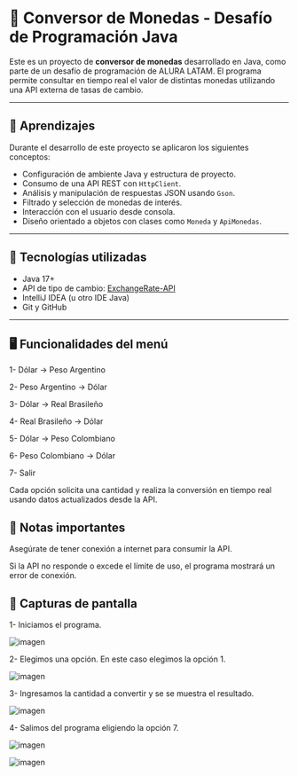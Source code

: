 # 💱 Conversor de Monedas - Desafío de Programación Java

Este es un proyecto de **conversor de monedas** desarrollado en Java, como parte de un desafío de programación de ALURA LATAM. El programa permite consultar en tiempo real el valor de distintas monedas utilizando una API externa de tasas de cambio.

---

## 🧠 Aprendizajes

Durante el desarrollo de este proyecto se aplicaron los siguientes conceptos:

- Configuración de ambiente Java y estructura de proyecto.
- Consumo de una API REST con `HttpClient`.
- Análisis y manipulación de respuestas JSON usando `Gson`.
- Filtrado y selección de monedas de interés.
- Interacción con el usuario desde consola.
- Diseño orientado a objetos con clases como `Moneda` y `ApiMonedas`.

---

## 🔧 Tecnologías utilizadas

- Java 17+
- API de tipo de cambio: [ExchangeRate-API](https://www.exchangerate-api.com/)
- IntelliJ IDEA (u otro IDE Java)
- Git y GitHub

---

## 🖥️ Funcionalidades del menú

  1-  Dólar → Peso Argentino

  2-  Peso Argentino → Dólar

  3-  Dólar → Real Brasileño

  4-  Real Brasileño → Dólar

  5-  Dólar → Peso Colombiano

  6-  Peso Colombiano → Dólar

  7-  Salir

Cada opción solicita una cantidad y realiza la conversión en tiempo real usando datos actualizados desde la API.

## 🛑 Notas importantes

  Asegúrate de tener conexión a internet para consumir la API.

  Si la API no responde o excede el límite de uso, el programa mostrará un error de conexión.

## 📸 Capturas de pantalla

1- Iniciamos el programa.

 ![imagen](https://github.com/user-attachments/assets/c1ac5f40-f29b-4bcc-befa-ac10d0f7a566)

2- Elegimos una opción. En este caso  elegimos la opción 1.

 ![imagen](https://github.com/user-attachments/assets/90b2a31b-e6d3-4f66-9264-f35170371386)

3- Ingresamos la cantidad a convertir y se se muestra el resultado.

 ![imagen](https://github.com/user-attachments/assets/b79e4e0b-ae67-4f2c-98c3-4544b18cb485)

4- Salimos del programa eligiendo la opción 7. 

 ![imagen](https://github.com/user-attachments/assets/e3ff5db9-3db5-498d-bd7b-5e3f03db42ca)

 ![imagen](https://github.com/user-attachments/assets/0f80b073-aa93-403e-8dee-424d0e795685)









